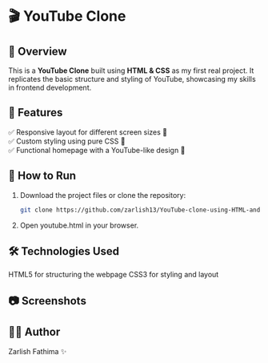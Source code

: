 # 🎬 YouTube Clone  

## 📌 Overview  
This is a **YouTube Clone** built using **HTML & CSS** as my first real project. It replicates the basic structure and styling of YouTube, showcasing my skills in frontend development.  

## 🎨 Features  
✅ Responsive layout for different screen sizes 📱  
✅ Custom styling using pure CSS 🎨  
✅ Functional homepage with a YouTube-like design 🎥  

## 🚀 How to Run  
1. Download the project files or clone the repository:  
   ```sh
   git clone https://github.com/zarlish13/YouTube-clone-using-HTML-and-CSS.git

2. Open youtube.html in your browser.

## 🛠 Technologies Used
HTML5 for structuring the webpage
CSS3 for styling and layout

## 📷 Screenshots



## 👩‍💻 Author
Zarlish Fathima ✨ 



